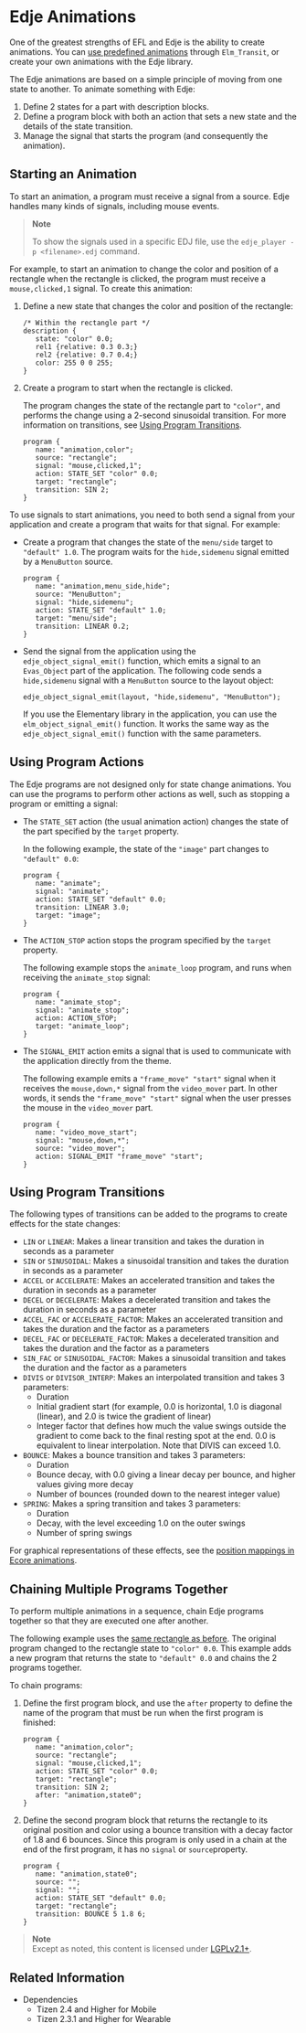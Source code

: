# Edje Animations

One of the greatest strengths of EFL and Edje is the ability to create animations. You can [use predefined animations](elementary-animation.md) through `Elm_Transit`, or create your own animations with the Edje library.

The Edje animations are based on a simple principle of moving from one state to another. To animate something with Edje:

1. Define 2 states for a part with description blocks.
2. Define a program block with both an action that sets a new state and the details of the state transition.
3. Manage the signal that starts the program (and consequently the animation).

## Starting an Animation

To start an animation, a program must receive a signal from a source. Edje handles many kinds of signals, including mouse events.

> **Note**
>
> To show the signals used in a specific EDJ file, use the `edje_player -p <filename>.edj` command.

<a name="create_animation"></a>
For example, to start an animation to change the color and position of a rectangle when the rectangle is clicked, the program must receive a `mouse,clicked,1` signal. To create this animation:

1. Define a new state that changes the color and position of the rectangle:

   ```
   /* Within the rectangle part */
   description {
      state: "color" 0.0;
      rel1 {relative: 0.3 0.3;}
      rel2 {relative: 0.7 0.4;}
      color: 255 0 0 255;
   }
   ```

2. Create a program to start when the rectangle is clicked.

   The program changes the state of the rectangle part to `"color"`, and performs the change using a 2-second sinusoidal transition. For more information on transitions, see [Using Program Transitions](#using-program-transitions).

   ```
   program {
      name: "animation,color";
      source: "rectangle";
      signal: "mouse,clicked,1";
      action: STATE_SET "color" 0.0;
      target: "rectangle";
      transition: SIN 2;
   }
   ```

To use signals to start animations, you need to both send a signal from your application and create a program that waits for that signal. For example:

- Create a program that changes the state of the `menu/side` target to `"default" 1.0`. The program waits for the `hide,sidemenu` signal emitted by a `MenuButton` source.

  ```
  program {
     name: "animation,menu_side,hide";
     source: "MenuButton";
     signal: "hide,sidemenu";
     action: STATE_SET "default" 1.0;
     target: "menu/side";
     transition: LINEAR 0.2;
  }
  ```

- Send the signal from the application using the `edje_object_signal_emit()` function, which emits a signal to an `Evas_Object` part of the application. The following code sends a `hide,sidemenu` signal with a `MenuButton` source to the layout object:

  ```
  edje_object_signal_emit(layout, "hide,sidemenu", "MenuButton");
  ```

  If you use the Elementary library in the application, you can use the `elm_object_signal_emit()` function. It works the same way as the `edje_object_signal_emit()` function with the same parameters.

## Using Program Actions

The Edje programs are not designed only for state change animations. You can use the programs to perform other actions as well, such as stopping a program or emitting a signal:

- The `STATE_SET` action (the usual animation action) changes the state of the part specified by the `target` property.

  In the following example, the state of the `"image"` part changes to `"default" 0.0`:

  ```
  program {
     name: "animate";
     signal: "animate";
     action: STATE_SET "default" 0.0;
     transition: LINEAR 3.0;
     target: "image";
  }
  ```

- The `ACTION_STOP` action stops the program specified by the `target` property.

  The following example stops the `animate_loop` program, and runs when receiving the `animate_stop` signal:

  ```
  program {
     name: "animate_stop";
     signal: "animate_stop";
     action: ACTION_STOP;
     target: "animate_loop";
  }
  ```

- The `SIGNAL_EMIT` action emits a signal that is used to communicate with the application directly from the theme.

  The following example emits a `"frame_move" "start"` signal when it receives the `mouse,down,*` signal from the `video_mover` part. In other words, it sends the `"frame_move" "start"` signal when the user presses the mouse in the `video_mover` part.

  ```
  program {
     name: "video_move_start";
     signal: "mouse,down,*";
     source: "video_mover";
     action: SIGNAL_EMIT "frame_move" "start";
  }
  ```

## Using Program Transitions

The following types of transitions can be added to the programs to create effects for the state changes:

- `LIN` or `LINEAR`: Makes a linear transition and takes the duration in seconds as a parameter
- `SIN` or `SINUSOIDAL`: Makes a sinusoidal transition and takes the duration in seconds as a parameter
- `ACCEL` or `ACCELERATE`: Makes an accelerated transition and takes the duration in seconds as a parameter
- `DECEL` or `DECELERATE`: Makes a decelerated transition and takes the duration in seconds as a parameter
- `ACCEL_FAC` or `ACCELERATE_FACTOR`: Makes an accelerated transition and takes the duration and the factor as a parameters
- `DECEL_FAC` or `DECELERATE_FACTOR`: Makes a decelerated transition and takes the duration and the factor as a parameters
- `SIN_FAC` or `SINUSOIDAL_FACTOR`: Makes a sinusoidal transition and takes the duration and the factor as a parameters
- `DIVIS` or `DIVISOR_INTERP`: Makes an interpolated transition and takes 3 parameters:
  - Duration
  - Initial gradient start (for example, 0.0 is horizontal, 1.0 is diagonal (linear), and 2.0 is twice the gradient of linear)
  - Integer factor that defines how much the value swings outside the gradient to come back to the final resting spot at the end. 0.0 is equivalent to linear interpolation. Note that DIVIS can exceed 1.0.
- `BOUNCE`: Makes a bounce transition and takes 3 parameters:
  - Duration
  - Bounce decay, with 0.0 giving a linear decay per bounce, and higher values giving more decay
  - Number of bounces (rounded down to the nearest integer value)
- `SPRING`: Makes a spring transition and takes 3 parameters:
  - Duration
  - Decay, with the level exceeding 1.0 on the outer swings
  - Number of spring swings

For graphical representations of these effects, see the [position mappings in Ecore animations](ecore-animation.md#table_position_mappings).

## Chaining Multiple Programs Together

To perform multiple animations in a sequence, chain Edje programs together so that they are executed one after another.

The following example uses the [same rectangle as before](#create_animation). The original program changed to the rectangle state to `"color" 0.0`. This example adds a new program that returns the state to `"default" 0.0` and chains the 2 programs together.

To chain programs:

1. Define the first program block, and use the `after` property to define the name of the program that must be run when the first program is finished:

   ```
   program {
      name: "animation,color";
      source: "rectangle";
      signal: "mouse,clicked,1";
      action: STATE_SET "color" 0.0;
      target: "rectangle";
      transition: SIN 2;
      after: "animation,state0";
   }
   ```

2. Define the second program block that returns the rectangle to its original position and color using a bounce transition with a decay factor of 1.8 and 6 bounces. Since this program is only used in a chain at the end of the first program, it has no `signal` or `source`property.

   ```
   program {
      name: "animation,state0";
      source: "";
      signal: "";
      action: STATE_SET "default" 0.0;
      target: "rectangle";
      transition: BOUNCE 5 1.8 6;
   }
   ```

> **Note**  
> Except as noted, this content is licensed under [LGPLv2.1+](http://opensource.org/licenses/LGPL-2.1).

## Related Information
- Dependencies
  - Tizen 2.4 and Higher for Mobile
  - Tizen 2.3.1 and Higher for Wearable
